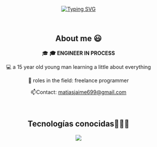 <p align="center"><a href="https://github.com/matijaime/"><img src="https://readme-typing-svg.demolab.com?font=Fira+Code&pause=1000&center=FALSO&vCenter=FALSO&repeat=verdadero&random=FALSO&width=435&lines=Hi+There%2C+I'm+Matias+Jaime%F0%9F%91%8B" alt="Typing SVG" /></a></p>

<div align="center">

<br>
 <h2>      About me 😃</h2>
 <!--Intro start-->

<p>
  🎓 <strong>🎓 ENGINEER IN PROCESS</strong>
  
  💻 a 15 year old young man learning a little about everything 

  📝 roles in the field: freelance programmer

  📫Contact: matiasjaime699@gmail.com
</p>

<div align="center">

  <br>
  <h2>Tecnologías conocidas👨🏻‍💻</h2>
  <!--tech stack icons-->
  <p align="center">
    <a href="https://skillicons.dev">
      <img src="https://skillicons.dev/icons?i=androidstudio,py,css,html,js,sqlite,vscode,ai,qt,ps,figma&perline=12" />
    </a>
  </p>
  <br>
  
</div>





